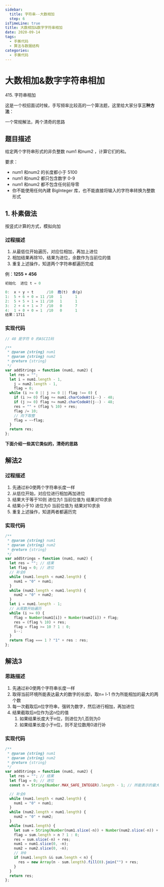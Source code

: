 ```yaml
---
sidebar:
  title: 字符串--大数相加
  step: 6
isTimeLine: true
title: 大数相加&数字字符串相加
date: 2020-09-14
tags:
  - 手撕代码
  - 算法与数据结构
categories:
  - 手撕代码
---
```


# 大数相加&数字字符串相加

<LeetCode href="https://leetcode-cn.com/problems/add-strings/">415. 字符串相加</LeetCode>

这是一个校招面试时候，手写频率比较高的一个算法题，这里给大家分享**三种方法**：

一个常规解法，两个清奇的思路

## 题目描述

给定两个字符串形式的非负整数 num1 和num2 ，计算它们的和。

要求：

- num1 和num2 的长度都小于 5100
- num1 和num2 都只包含数字 0-9
- num1 和num2 都不包含任何前导零
- 你不能使用任何內建 BigInteger 库，也不能直接将输入的字符串转换为整数形式

## 1. 朴素做法

按竖式计算的方式，模拟向加

### 过程描述

1. 从最低位开始遍历，对应位相加，再加上进位
2. 相加结果再除10，结果为进位，余数作为当前位的值
3. 重复上述操作，知道两个字符串都遍历完成

例：**1255 + 456**

```js
初始化  进位 t = 0

0:  x + y + t      /10  商(t)  余(p)
1:  5 + 6 + 0 = 11 /10   1      1
2:  5 + 5 + 1 = 11 /10   1      1
3:  2 + 4 + 1 = 7  /10   0      7
4:  1 + 0 + 0 = 1  /10   0      1
结果：1711
```

### 实现代码

```js
// 48 是字符 0 的ASCII码

/**
 * @param {string} num1
 * @param {string} num2
 * @return {string}
 */
var addStrings = function (num1, num2) {
  let res = "";
  let i = num1.length - 1,
    j = num2.length - 1,
    flag = 0;
  while (i >= 0 || j >= 0 || flag !== 0) {
    if (i >= 0) flag += num1.charCodeAt(i--) - 48;
    if (j >= 0) flag += num2.charCodeAt(j--) - 48;
    res = "" + (flag % 10) + res;
    flag /= 10;
    // 向下取整
    flag = ~~flag;
  }
  return res;
};
```

**下面介绍一些其它类似的，清奇的思路**

## 解法2

### 过程描述

1. 先通过补0使两个字符串长度一样
2. 从低位开始，对应位进行相加再加进位
3. 结果大于等于10则 进位为1 当前位值为 结果对10求余
4. 结果小于10 进位为0 当前位值为 结果对10求余
5. 重复上述操作，知道两者都遍历完

### 实现代码

```js
/**
 * @param {string} num1
 * @param {string} num2
 * @return {string}
 */
var addStrings = function (num1, num2) {
  let res = ""; // 结果
  let flag = 0; // 进位
  // 补全0
  while (num1.length < num2.length) {
    num1 = "0" + num1;
  }
  while (num2.length < num1.length) {
    num2 = "0" + num2;
  }
  let i = num1.length - 1;
  // 从尾数开始遍历
  while (i >= 0) {
    flag = Number(num1[i]) + Number(num2[i]) + flag;
    res = (flag % 10) + res;
    flag = flag >= 10 ? 1 : 0;
    i--;
  }
  return flag === 1 ? "1" + res : res;
};
```

## 解法3

### 思路描述

1. 先通过补0使两个字符串长度一样
2. 取得当前环境所能表达最大的数字的长度l，取n= l-1 作为所能相加的最大的两个数
3. 每一次截取后n位字符串，强转为数字，然后进行相加，再加进位
4. 结果截取后n位作为这n位的值
   1. 如果结果长度大于n位，则进位为1,否则为0
   2. 如果结果长度小于n位，则不足位数用0进行补

### 实现代码

```js
/**
 * @param {string} num1
 * @param {string} num2
 * @return {string}
 */
var addStrings = function (num1, num2) {
  let res = ""; // 结果
  let flag = 0; // 进位
  const n = String(Number.MAX_SAFE_INTEGER).length - 1; // 所能表示的最大位数 -1

  // 补全0
  while (num1.length < num2.length) {
    num1 = "0" + num1;
  }
  while (num2.length < num1.length) {
    num2 = "0" + num2;
  }
  while (num1.length) {
    let sum = String(Number(num1.slice(-n)) + Number(num2.slice(-n)) + flag);
    flag = sum.length > n ? 1 : 0;
    res = sum.slice(-n) + res;
    num1 = num1.slice(0, -n);
    num2 = num2.slice(0, -n);
    // 补0
    if (num1.length && sum.length < n) {
      res = new Array(n - sum.length).fill(0).join("") + res;
    }
  }
  return res;
};
```
